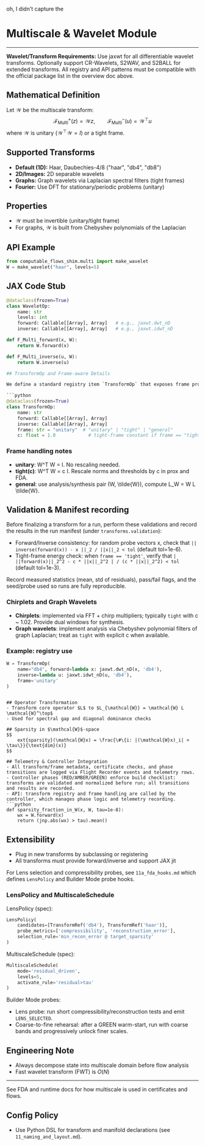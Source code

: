 oh, I didn't capture the
# Multiscale & Wavelet Module

---
**Wavelet/Transform Requirements:**
Use jaxwt for all differentiable wavelet transforms. Optionally support CR-Wavelets, S2WAV, and S2BALL for extended transforms. All registry and API patterns must be compatible with the official package list in the overview doc above.

## Mathematical Definition
Let $\mathcal{W}$ be the multiscale transform:
$$
\mathcal{F}_{\text{Multi}}^+(z) = \mathcal{W}z,\qquad \mathcal{F}_{\text{Multi}}^-(u) = \mathcal{W}^\top u
$$
where $\mathcal{W}$ is unitary ($\mathcal{W}^\top \mathcal{W} = I$) or a tight frame.

## Supported Transforms
- **Default (1D):** Haar, Daubechies-4/8 ("haar", "db4", "db8")
- **2D/Images:** 2D separable wavelets
- **Graphs:** Graph wavelets via Laplacian spectral filters (tight frames)
- **Fourier:** Use DFT for stationary/periodic problems (unitary)

## Properties
- $\mathcal{W}$ must be invertible (unitary/tight frame)
- For graphs, $\mathcal{W}$ is built from Chebyshev polynomials of the Laplacian

## API Example
```python
from computable_flows_shim.multi import make_wavelet
W = make_wavelet("haar", levels=5)
```

## JAX Code Stub
```python
@dataclass(frozen=True)
class WaveletOp:
	name: str
	levels: int
	forward: Callable[[Array], Array]   # e.g., jaxwt.dwt_nD
	inverse: Callable[[Array], Array]   # e.g., jaxwt.idwt_nD

def F_Multi_forward(x, W):
	return W.forward(x)

def F_Multi_inverse(u, W):
	return W.inverse(u)

## TransformOp and Frame-aware Details

We define a standard registry item `TransformOp` that exposes frame properties for tuning and certificates:

```python
@dataclass(frozen=True)
class TransformOp:
	name: str
	forward: Callable[[Array], Array]
	inverse: Callable[[Array], Array]
	frame: str = "unitary"  # "unitary" | "tight" | "general"
	c: float = 1.0            # tight-frame constant if frame == "tight"
```

### Frame handling notes
- **unitary**: W^T W = I. No rescaling needed.
- **tight(c)**: W^T W = c I. Rescale norms and thresholds by c in prox and FDA.
- **general**: use analysis/synthesis pair (W, \tilde{W}), compute L_W = W L \tilde{W}.

## Validation & Manifest recording
Before finalizing a transform for a run, perform these validations and record the results in the run manifest (under `transforms.validation`):

- Forward/Inverse consistency: for random probe vectors x, check that
	`|| inverse(forward(x)) - x ||_2 / ||x||_2 < tol` (default tol=1e-6).
- Tight-frame energy check: when `frame == 'tight'`, verify that
	`| ||forward(x)||_2^2 - c * ||x||_2^2 | / (c * ||x||_2^2) < tol` (default tol=1e-3).

Record measured statistics (mean, std of residuals), pass/fail flags, and the seed/probe used so runs are fully reproducible.

### Chirplets and Graph Wavelets
- **Chirplets**: implemented via FFT + chirp multipliers; typically `tight` with c ~ 1.02. Provide dual windows for synthesis.
- **Graph wavelets**: implement analysis via Chebyshev polynomial filters of graph Laplacian; treat as `tight` with explicit c when available.

### Example: registry use
```python
W = TransformOp(
	name="db4", forward=lambda x: jaxwt.dwt_nD(x, 'db4'),
	inverse=lambda u: jaxwt.idwt_nD(u, 'db4'),
	frame='unitary'
)
```
```

## Operator Transformation
- Transform core operator $L$ to $L_{\mathcal{W}} = \mathcal{W} L \mathcal{W}^\top$
- Used for spectral gap and diagonal dominance checks

## Sparsity in $\mathcal{W}$-space
$$
	ext{sparsity}(\mathcal{W}x) = \frac{\#\{i: |(\mathcal{W}x)_i| > \tau\}}{\text{dim}(x)}
$$

## Telemetry & Controller Integration
- All transform/frame metadata, certificate checks, and phase transitions are logged via Flight Recorder events and telemetry rows.
- Controller phases (RED/AMBER/GREEN) enforce build checklist: transforms are validated and normalized before run; all transitions and results are recorded.
- API: transform registry and frame handling are called by the controller, which manages phase logic and telemetry recording.
```python
def sparsity_fraction_in_W(x, W, tau=1e-8):
	wx = W.forward(x)
	return (jnp.abs(wx) > tau).mean()
```

## Extensibility
- Plug in new transforms by subclassing or registering
- All transforms must provide forward/inverse and support JAX jit

For Lens selection and compressibility probes, see `11a_fda_hooks.md` which defines `LensPolicy` and Builder Mode probe hooks.

### LensPolicy and MultiscaleSchedule
LensPolicy (spec):

```python
LensPolicy(
	candidates=[TransformRef('db4'), TransformRef('haar')],
	probe_metrics=['compressibility', 'reconstruction_error'],
	selection_rule='min_recon_error @ target_sparsity'
)
```

MultiscaleSchedule (spec):

```python
MultiscaleSchedule(
	mode='residual_driven',
	levels=5,
	activate_rule='residual>tau'
)
```

Builder Mode probes:
- Lens probe: run short compressibility/reconstruction tests and emit `LENS_SELECTED`.
- Coarse-to-fine rehearsal: after a GREEN warm-start, run with coarse bands and progressively unlock finer scales.

## Engineering Note
- Always decompose state into multiscale domain before flow analysis
- Fast wavelet transform (FWT) is $O(N)$

---

See FDA and runtime docs for how multiscale is used in certificates and flows.

## Config Policy
- Use Python DSL for transform and manifold declarations (see `11_naming_and_layout.md`).